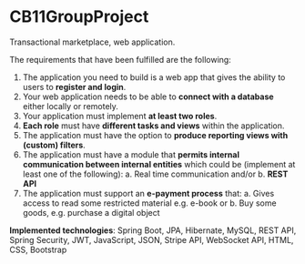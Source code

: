 # CB11GroupProject
Transactional marketplace, web application.

The requirements that have been fulfilled are the following:
1. The application you need to build is a web app that gives the ability to users to **register and login**.
2. Your web application needs to be able to **connect with a database** either locally or remotely.
3. Your application must implement **at least two roles**.
4. **Each role** must have **different tasks and views** within the application.
5. The application must have the option to **produce reporting views with (custom) filters**.
6. The application must have a module that **permits internal communication between internal entities**
   which could be (implement at least one of the following): a. Real time communication and/or   b. **REST API**
7. The application must support an **e-payment process** that:
   a. Gives access to read some restricted material e.g. e-book or
   b. Buy some goods, e.g. purchase a digital object

**Implemented technologies**: Spring Boot, JPA, Hibernate, MySQL, REST API, Spring Security, JWT, JavaScript, JSON, Stripe API, WebSocket API, HTML, CSS, Bootstrap
